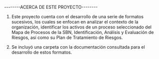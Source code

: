 --------ACERCA DE ESTE PROYECTO--------

1. Este proyecto cuenta con el desarrollo de una serie de formatos sucesivos, los cuales se enfocan en analizar el contexto de la organización, 
identificar los activos de un proceso seleccionado del Mapa de Procesos de la SBN, Identificación, Análisis y Evaluación de Riesgos, así como su Plan de Tratamiento de Riesgos.

2. Se incluyó una carpeta con la documentación consultada para el desarrollo de estos formatos.

    
